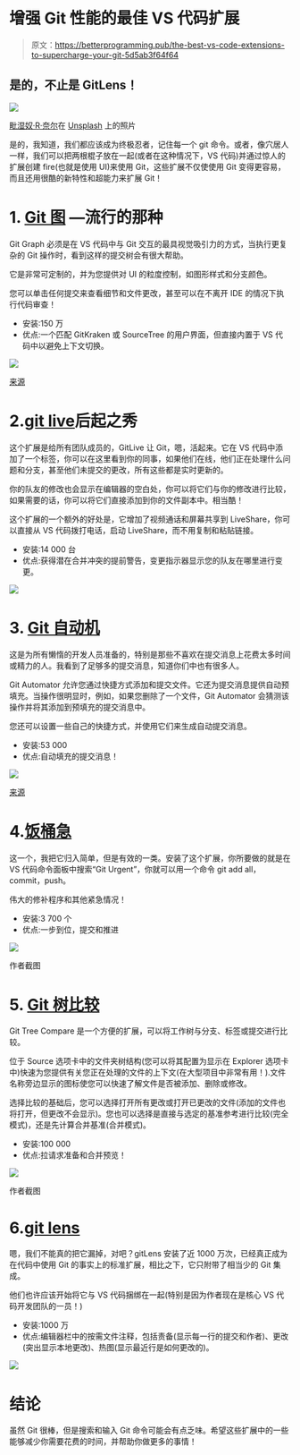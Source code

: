 # 增强 Git 性能的最佳 VS 代码扩展

> 原文：<https://betterprogramming.pub/the-best-vs-code-extensions-to-supercharge-your-git-5d5ab3f64f64>

## 是的，不止是 GitLens！

![](img/301747f275dc086be7d671d7f02bb05a.png)

[毗湿奴·R·奈尔](https://unsplash.com/@vishnurnair?utm_source=unsplash&utm_medium=referral&utm_content=creditCopyText)在 [Unsplash](https://unsplash.com/@vishnurnair?utm_source=unsplash&utm_medium=referral&utm_content=creditCopyText) 上的照片

是的，我知道，我们都应该成为终极忍者，记住每一个 git 命令。或者，像穴居人一样，我们可以把两根棍子放在一起(或者在这种情况下，VS 代码)并通过惊人的扩展创建 fire(也就是使用 UI)来使用 Git，这些扩展不仅使使用 Git 变得更容易，而且还用很酷的新特性和超能力来扩展 Git！

# 1. [Git 图](https://marketplace.visualstudio.com/items?itemName=mhutchie.git-graph) —流行的那种

Git Graph 必须是在 VS 代码中与 Git 交互的最具视觉吸引力的方式，当执行更复杂的 Git 操作时，看到这样的提交树会有很大帮助。

它是非常可定制的，并为您提供对 UI 的粒度控制，如图形样式和分支颜色。

您可以单击任何提交来查看细节和文件更改，甚至可以在不离开 IDE 的情况下执行代码审查！

*   安装:150 万
*   优点:一个匹配 GitKraken 或 SourceTree 的用户界面，但直接内置于 VS 代码中以避免上下文切换。

![](img/d56b0d07315b81cfdf1415e11c06cbab.png)

[来源](https://marketplace.visualstudio.com/items?itemName=TeamHub.teamhub)

# 2.[git live](https://marketplace.visualstudio.com/items?itemName=TeamHub.teamhub)后起之秀

这个扩展是给所有团队成员的，GitLive 让 Git，嗯，活起来。它在 VS 代码中添加了一个标签，你可以在这里看到你的同事，如果他们在线，他们正在处理什么问题和分支，甚至他们未提交的更改，所有这些都是实时更新的。

你的队友的修改也会显示在编辑器的空白处，你可以将它们与你的修改进行比较，如果需要的话，你可以将它们直接添加到你的文件副本中。相当酷！

这个扩展的一个额外的好处是，它增加了视频通话和屏幕共享到 LiveShare，你可以直接从 VS 代码拨打电话，启动 LiveShare，而不用复制和粘贴链接。

*   安装:14 000 台
*   优点:获得潜在合并冲突的提前警告，变更指示器显示您的队友在哪里进行变更。

![](img/a3692effcb64380cf6a4ae813a38e1b0.png)

# 3. [Git 自动机](https://marketplace.visualstudio.com/items?itemName=ivangabriele.vscode-git-add-and-commit)

这是为所有懒惰的开发人员准备的，特别是那些不喜欢在提交消息上花费太多时间或精力的人。我看到了足够多的提交消息，知道你们中也有很多人。

Git Automator 允许您通过快捷方式添加和提交文件。它还为提交消息提供自动预填充。当操作很明显时，例如，如果您删除了一个文件，Git Automator 会猜测该操作并将其添加到预填充的提交消息中。

您还可以设置一些自己的快捷方式，并使用它们来生成自动提交消息。

*   安装:53 000
*   优点:自动填充的提交消息！

![](img/b3802fe2894014002454d18f351e8f27.png)

[来源](https://marketplace.visualstudio.com/items?itemName=ivangabriele.vscode-git-add-and-commit)

# 4.[饭桶急](https://marketplace.visualstudio.com/items?itemName=arafathusayn.git-urgent)

这一个，我把它归入简单，但是有效的一类。安装了这个扩展，你所要做的就是在 VS 代码命令面板中搜索“Git Urgent”，你就可以用一个命令 git add all，commit，push。

伟大的修补程序和其他紧急情况！

*   安装:3 700 个
*   优点:一步到位，提交和推进

![](img/7bab706fc4fd66bbc9494f3eb2459e1e.png)

作者截图

# 5. [Git 树比较](https://marketplace.visualstudio.com/items?itemName=letmaik.git-tree-compare)

Git Tree Compare 是一个方便的扩展，可以将工作树与分支、标签或提交进行比较。

位于 Source 选项卡中的文件夹树结构(您可以将其配置为显示在 Explorer 选项卡中)快速为您提供有关您正在处理的文件的上下文(在大型项目中非常有用！).文件名称旁边显示的图标使您可以快速了解文件是否被添加、删除或修改。

选择比较的基础后，您可以选择打开所有更改或打开已更改的文件(添加的文件也将打开，但更改不会显示)。您也可以选择是直接与选定的基准参考进行比较(完全模式)，还是先计算合并基准(合并模式)。

*   安装:100 000
*   优点:拉请求准备和合并预览！

![](img/f1483c445041fff1255a2ec6d7fc6aaa.png)

作者截图

# 6.[git lens](https://marketplace.visualstudio.com/items?itemName=eamodio.gitlens)

嗯，我们不能真的把它漏掉，对吧？gitLens 安装了近 1000 万次，已经真正成为在代码中使用 Git 的事实上的标准扩展，相比之下，它只附带了相当少的 Git 集成。

他们也许应该开始将它与 VS 代码捆绑在一起(特别是因为作者现在是核心 VS 代码开发团队的一员！)

*   安装:1000 万
*   优点:编辑器栏中的按需文件注释，包括责备(显示每一行的提交和作者)、更改(突出显示本地更改)、热图(显示最近行是如何更改的)。

![](img/0f4aff6fffc2a453e48d7d8c6c4e271f.png)

# 结论

虽然 Git 很棒，但是搜索和输入 Git 命令可能会有点乏味。希望这些扩展中的一些能够减少你需要花费的时间，并帮助你做更多的事情！